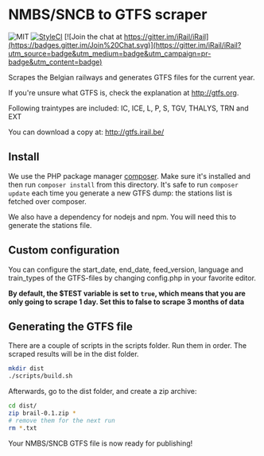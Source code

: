 # NMBS/SNCB to GTFS scraper
![MIT](https://img.shields.io/badge/license-MIT-brightgreen.svg) [![StyleCI](https://styleci.io/repos/35721042/shield)](https://styleci.io/repos/35721042) [![Join the chat at https://gitter.im/iRail/iRail](https://badges.gitter.im/Join%20Chat.svg)](https://gitter.im/iRail/iRail?utm_source=badge&utm_medium=badge&utm_campaign=pr-badge&utm_content=badge)

Scrapes the Belgian railways and generates GTFS files for the current year.

If you're unsure what GTFS is, check the explanation at http://gtfs.org.

Following traintypes are included:
IC, ICE, L, P, S, TGV, THALYS, TRN and EXT

You can download a copy at: http://gtfs.irail.be/

## Install

We use the PHP package manager [composer](http://getcomposer.org). Make sure it's installed and then run `composer install` from this directory. It's safe to run `composer update` each time you generate a new GTFS dump: the stations list is fetched over composer.

We also have a dependency for nodejs and npm. You will need this to generate the stations file.

## Custom configuration

You can configure the start_date, end_date, feed_version, language and train_types of the GTFS-files by changing config.php in your favorite editor.

__By default, the $TEST variable is set to `true`, which means that you are only going to scrape 1 day. Set this to false to scrape 3 months of data__

## Generating the GTFS file

There are a couple of scripts in the scripts folder. Run them in order. The scraped results will be in the dist folder.

```bash
mkdir dist
./scripts/build.sh
```

Afterwards, go to the dist folder, and create a zip archive:
```bash
cd dist/
zip brail-0.1.zip *
# remove them for the next run
rm *.txt
```

Your NMBS/SNCB GTFS file is now ready for publishing!
